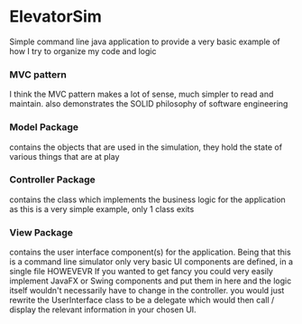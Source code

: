 # ElevatorSim

Simple command line java application to provide a very basic example of how I try to organize my code and logic

### MVC pattern

I think the MVC pattern makes a lot of sense, much simpler to read and maintain.
also demonstrates the SOLID philosophy of software engineering

### Model Package
contains the objects that are used in the simulation, they hold the state of various things that are at play

### Controller Package
contains the class which implements the business logic for the application
as this is a very simple example, only 1 class exits

### View Package
contains the user interface component(s) for the application. Being that this is a command line simulator
only very basic UI components are defined, in a single file
HOWEVEVR
If you wanted to get fancy you could very easily implement JavaFX or Swing components and put them in here
and the logic itself wouldn't necessarily have to change in the controller.
you would just rewrite the UserInterface class to be a delegate which would then call / display the
relevant information in your chosen UI.
